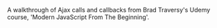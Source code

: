 A walkthrough of Ajax calls and callbacks from Brad Traversy's Udemy course, 'Modern JavaScript From The Beginning'.